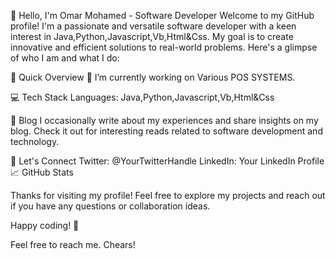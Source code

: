 👋 Hello, I'm Omar Mohamed - Software Developer
Welcome to my GitHub profile! I'm a passionate and versatile software developer with a keen interest in Java,Python,Javascript,Vb,Html&Css. 
My goal is to create innovative and efficient solutions to real-world problems. Here's a glimpse of who I am and what I do:

🚀 Quick Overview
🔭 I’m currently working on Various POS SYSTEMS.

💻 Tech Stack
Languages: Java,Python,Javascript,Vb,Html&Css

📝 Blog
I occasionally write about my experiences and share insights on my blog. Check it out for interesting reads related to software development and technology.

🤝 Let's Connect
Twitter: @YourTwitterHandle
LinkedIn: Your LinkedIn Profile
📈 GitHub Stats

Thanks for visiting my profile! Feel free to explore my projects and reach out if you have any questions or collaboration ideas.

Happy coding! 🚀

Feel free to reach me. Chears!
